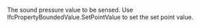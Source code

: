 ﻿The sound pressure value to be sensed. Use IfcPropertyBoundedValue.SetPointValue to set the set point value.

